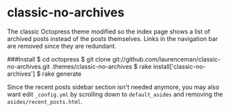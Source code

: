 classic-no-archives
===================

The classic Octopress theme modified so the index page shows a list of archived posts instead of the posts themselves. Links in the navigation bar are removed since they are redundant.

###Install
	$ cd octopress 
	$ git clone git://github.com/laurenceman/classic-no-archives.git .themes/classic-no-archives
	$ rake install['classic-no-archives']
	$ rake generate
	
Since the recent posts sidebar section isn't needed anymore, you may also want edit `_config.yml` by scrolling down to `default_asides` and removing the `asides/recent_posts.html`.
	
	
	


